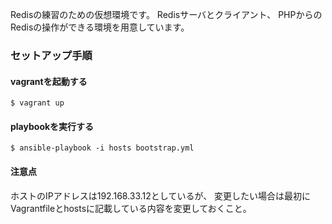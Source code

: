 Redisの練習のための仮想環境です。
Redisサーバとクライアント、
PHPからのRedisの操作ができる環境を用意しています。
### セットアップ手順

#### vagrantを起動する
`$ vagrant up`

#### playbookを実行する
`$ ansible-playbook -i hosts bootstrap.yml`

#### 注意点
ホストのIPアドレスは192.168.33.12としているが、
変更したい場合は最初にVagrantfileとhostsに記載している内容を変更しておくこと。

